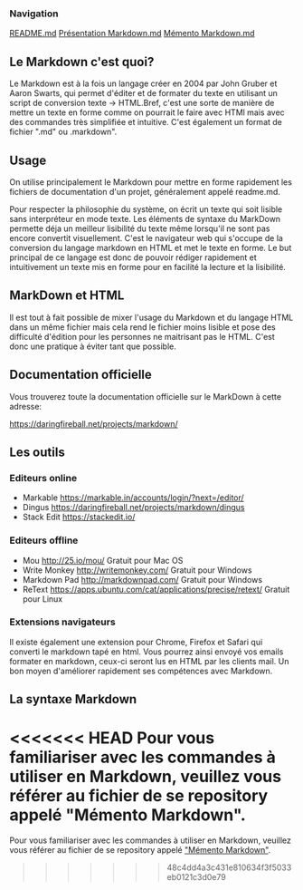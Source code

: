 ### Navigation
[README.md](https://github.com/bouchat-marieange/exercice-markdown/blob/master/README.md)
[Présentation Markdown.md](https://github.com/bouchat-marieange/exercice-markdown/blob/master/Pr%C3%A9sentation%20Markdown.md)
[Mémento Markdown.md](https://github.com/bouchat-marieange/exercice-markdown/blob/master/M%C3%A9mento%20Markdown.md)

## Le Markdown c'est quoi?

Le Markdown est à la fois un langage créer en 2004 par John Gruber et Aaron Swarts, qui permet d'éditer et de formater du texte en utilisant un script de conversion texte -> HTML.Bref, c'est une sorte de manière de mettre un texte en forme comme on pourrait le faire avec HTMl mais avec des commandes très simplifiée et intuitive. C'est également un format de fichier ".md" ou .markdown".


## Usage

On utilise principalement le Markdown pour mettre en forme rapidement les fichiers de documentation d'un projet, généralement appelé readme.md.

Pour respecter la philosophie du système, on écrit un texte qui soit lisible sans interpréteur en mode texte. Les éléments de syntaxe du MarkDown permette déja un meilleur lisibilité du texte même lorsqu'il ne sont pas encore convertit visuellement. C'est le navigateur web qui s'occupe de la conversion du langage markdown en HTML et met le texte en forme. Le but principal de ce langage est donc de pouvoir rédiger rapidement et intuitivement un texte mis en forme pour en facilité la lecture et la lisibilité.


## MarkDown et HTML

Il est tout à fait possible de mixer l'usage du Markdown et du langage HTML dans un même fichier mais cela rend le fichier moins lisible et pose des difficulté d'édition pour les personnes ne maitrisant pas le HTML. C'est donc une pratique à éviter tant que possible.


## Documentation officielle

Vous trouverez toute la documentation officielle sur le MarkDown à cette adresse:

<https://daringfireball.net/projects/markdown/>



## Les outils

### Editeurs online

 * Markable <https://markable.in/accounts/login/?next=/editor/>
 * Dingus <https://daringfireball.net/projects/markdown/dingus>
 * Stack Edit <https://stackedit.io/>

### Editeurs offline

 * Mou <http://25.io/mou/> Gratuit pour Mac OS
 * Write Monkey <http://writemonkey.com/> Gratuit pour Windows
 * Markdown Pad <http://markdownpad.com/> Gratuit pour Windows
 * ReText <https://apps.ubuntu.com/cat/applications/precise/retext/> Gratuit pour Linux

### Extensions navigateurs

Il existe également une extension pour Chrome, Firefox et Safari qui converti le markdown tapé en html. Vous pourrez ainsi envoyé vos emails formater en markdown, ceux-ci seront lus en HTML par les clients mail. Un bon moyen d'améliorer rapidement ses compétences avec Markdown.



## La syntaxe Markdown

<<<<<<< HEAD
Pour vous familiariser avec les commandes à utiliser en Markdown, veuillez vous référer au fichier de se repository appelé "Mémento Markdown".
=======
Pour vous familiariser avec les commandes à utiliser en Markdown, veuillez vous référer au fichier de se repository appelé ["Mémento Markdown"](https://github.com/bouchat-marieange/exercice-markdown/blob/master/M%C3%A9mento%20Markdown.md).



>>>>>>> 48c4dd4a3c431e810634f3f5033eb0121c3d0e79
